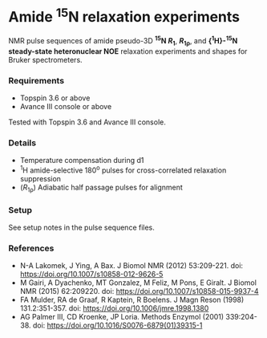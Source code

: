 # Amide <sup>15</sup>N relaxation experiments
NMR pulse sequences of amide pseudo-3D **<sup>15</sup>N *R*<sub>1</sub>**, ***R*<sub>1ρ</sub>**, and **{<sup>1</sup>H}-<sup>15</sup>N steady-state heteronuclear NOE** relaxation experiments  and shapes for Bruker spectrometers.

### Requirements
- Topspin 3.6 or above
- Avance III console or above

Tested with Topspin 3.6 and Avance III console.

### Details
- Temperature compensation during d1
- <sup>1</sup>H amide-selective 180<sup>o</sup> pulses for cross-correlated relaxation suppression
- (*R*<sub>1ρ</sub>) Adiabatic half passage pulses for alignment

### Setup
See setup notes in the pulse sequence files.

### References
- N-A Lakomek, J Ying, A Bax. J Biomol NMR (2012) 53:209-221. doi: https://doi.org/10.1007/s10858-012-9626-5
- M Gairi, A Dyachenko, MT Gonzalez, M Feliz, M Pons, E Giralt. J Biomol NMR (2015) 62:209220. doi: https://doi.org/10.1007/s10858-015-9937-4
- FA Mulder, RA de Graaf, R Kaptein, R Boelens. J Magn Reson (1998) 131.2:351-357. doi: https://doi.org/10.1006/jmre.1998.1380
- AG Palmer III, CD Kroenke, JP Loria. Methods Enzymol (2001) 339:204-38. doi: https://doi.org/10.1016/S0076-6879(01)39315-1